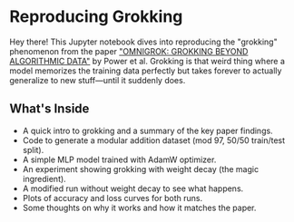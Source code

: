 # Reproducing Grokking

Hey there! This Jupyter notebook dives into reproducing the "grokking" phenomenon from the paper ["OMNIGROK: GROKKING BEYOND ALGORITHMIC DATA"](https://arxiv.org/pdf/2210.01117) by Power et al. Grokking is that weird thing where a model memorizes the training data perfectly but takes forever to actually generalize to new stuff—until it suddenly does.

## What's Inside

- A quick intro to grokking and a summary of the key paper findings.
- Code to generate a modular addition dataset (mod 97, 50/50 train/test split).
- A simple MLP model trained with AdamW optimizer.
- An experiment showing grokking with weight decay (the magic ingredient).
- A modified run without weight decay to see what happens.
- Plots of accuracy and loss curves for both runs.
- Some thoughts on why it works and how it matches the paper.



